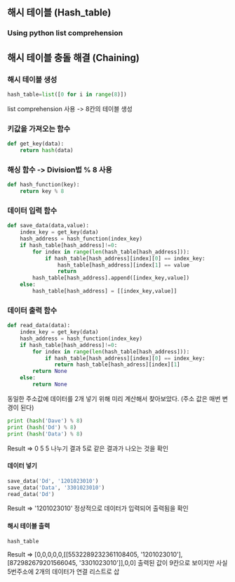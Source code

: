 ## 해시 테이블 (Hash_table)
### Using python list comprehension

## 해시 테이블 충돌 해결 (Chaining)

### 해시 테이블 생성
```python
hash_table=list([0 for i in range(8)])
```
list comprehension 사용 -> 8칸의 테이블 생성 
  <br/>

### 키값을 가져오는 함수
```python
def get_key(data):
    return hash(data)
```

### 해싱 함수 -> Division법 % 8 사용
```python
def hash_function(key):
    return key % 8
```

### 데이터 입력 함수
```python
def save_data(data,value):
    index_key = get_key(data)
    hash_address = hash_function(index_key)
    if hash_table[hash_address]!=0:
        for index in range(len(hash_table[hash_address])):
            if hash_table[hash_address][index][0] == index_key:
                hash_table[hash_address][index[1] == value
                return
        hash_table[hash_address].append([index_key,value])
    else:
        hash_table[hash_address] = [[index_key,value]]
```

### 데이터 출력 함수
```python
def read_data(data):
    index_key = get_key(data)
    hash_address = hash_function(index_key)
    if hash_table[hash_address]!=0:
        for index in range(len(hash_table[hash_address])):
            if hash_table[hash_address][index][0] == index_key:
               return hash_table[hash_adress][index][1]
        return None
    else:
        return None
```

동일한 주소값에 데이터를 2개 넣기 위해 미리 계산해서 찾아보았다.
(주소 값은 매번 변경이 된다)
```python
print (hash('Dave') % 8)
print (hash('Dd') % 8)
print (hash('Data') % 8)
```

Result => 0 5 5
나누기 결과 5로 같은 결과가 나오는 것을 확인                                         
      
#### 데이터 넣기
```python
save_data('Dd', '1201023010')
save_data('Data', '3301023010')
read_data('Dd')
```
Result => '1201023010'
정상적으로 데이터가 입력되어 출력됨을 확인

#### 해시 테이블 출력
```python
hash_table
```

Result => [0,0,0,0,0,[[5532289232361108405, '1201023010'], [872982679201566045, '3301023010']],0,0]
출력된 값이 9칸으로 보이지만 사실 5번주소에 2개의 데이터가 연결 리스트로 삽
